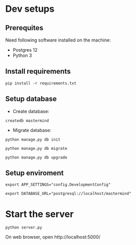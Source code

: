 
# Dev setups
## Prerequites
Need following software installed on the machine:
* Postgres 12
* Python 3
## Install requirements
`pip install -r requirements.txt`
## Setup database
* Create database:

`createdb mastermind`
* Migrate database:

`python manage.py db init`

`python manage.py db migrate`

`python manage.py db upgrade`

## Setup enviroment
`export APP_SETTINGS="config.DevelopmentConfig"`

`export DATABASE_URL="postgresql://localhost/mastermind"`

# Start the server
`python server.py`

On web browser, open http://localhost:5000/
